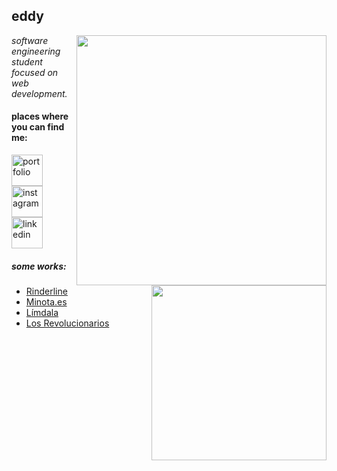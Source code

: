<h2>eddy</h2>

<img align='right' src="https://github-readme-stats-sigma-five.vercel.app/api?username=eddy3o&show_icons=true&theme=dracula" width="400"> 

<p><em>software engineering student<br>
    focused on web development.
</em></p>

<h4 align="left">places where you can find me:</h4>
<p align="left">
    <a href="https://imeddy.vercel.app/" target="blank"><img align="center" src="https://www.svgrepo.com/show/46233/coffee-icon.svg" alt="portfolio" height="50" width="50" /></a>
    <a href="https://www.instagram.com/eddy3o/" target="blank"><img align="center" src="https://www.svgrepo.com/show/30539/instagram-logo.svg" alt="instagram" height="50" width="50" /></a>
    <a href="https://www.linkedin.com/in/eddy-gg/" target="blank"><img align="center" src="https://www.svgrepo.com/download/107799/linkedin.svg" alt="linkedin" height="50" width="50" /></a>
</p>

<img align="right" src="https://github-readme-stats.vercel.app/api/top-langs/?username=eddy3o&layout=compact&show_icons=true&theme=cobalt" width="280" /> 

<h5>some works:</h5>

- <a href="https://github.com/eddy3o/rinderline">Rinderline</a>
- <a href="https://github.com/minotaes/.github">Minota.es</a>
- <a href="https://github.com/M0ORI/limdala">Límdala</a>
- <a href="https://github.com/M0ORI/los_revolucionarios">Los Revolucionarios</a>
